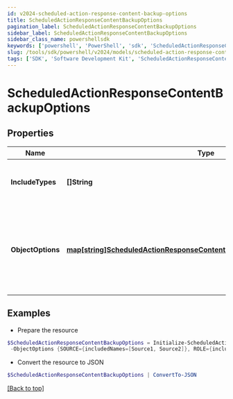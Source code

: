 ```yaml
---
id: v2024-scheduled-action-response-content-backup-options
title: ScheduledActionResponseContentBackupOptions
pagination_label: ScheduledActionResponseContentBackupOptions
sidebar_label: ScheduledActionResponseContentBackupOptions
sidebar_class_name: powershellsdk
keywords: ['powershell', 'PowerShell', 'sdk', 'ScheduledActionResponseContentBackupOptions', 'V2024ScheduledActionResponseContentBackupOptions'] 
slug: /tools/sdk/powershell/v2024/models/scheduled-action-response-content-backup-options
tags: ['SDK', 'Software Development Kit', 'ScheduledActionResponseContentBackupOptions', 'V2024ScheduledActionResponseContentBackupOptions']
---
```



# ScheduledActionResponseContentBackupOptions

## Properties

Name | Type | Description | Notes
------------ | ------------- | ------------- | -------------
**IncludeTypes** | **[]String** | Object types that are to be included in the backup. | [optional] 
**ObjectOptions** | [**map[string]ScheduledActionResponseContentBackupOptionsObjectOptionsValue**](scheduled-action-response-content-backup-options-object-options-value) | Map of objectType string to the options to be passed to the target service for that objectType. | [optional] 

## Examples

- Prepare the resource
```powershell
$ScheduledActionResponseContentBackupOptions = Initialize-ScheduledActionResponseContentBackupOptions  -IncludeTypes [ROLE, IDENTITY_PROFILE] `
 -ObjectOptions {SOURCE={includedNames=[Source1, Source2]}, ROLE={includedNames=[Admin Role, User Role]}}
```

- Convert the resource to JSON
```powershell
$ScheduledActionResponseContentBackupOptions | ConvertTo-JSON
```


[[Back to top]](#) 

